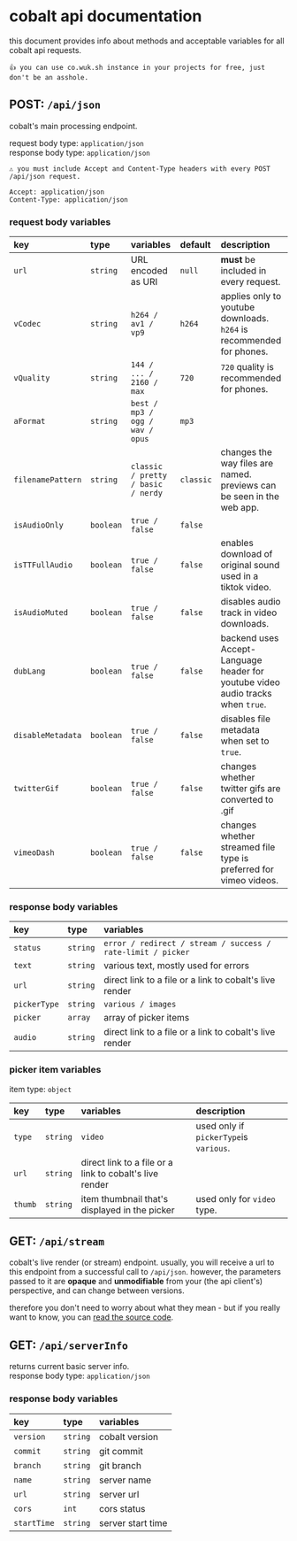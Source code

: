 # cobalt api documentation
this document provides info about methods and acceptable variables for all cobalt api requests.  

```
👍 you can use co.wuk.sh instance in your projects for free, just don't be an asshole.
```

## POST: `/api/json`
cobalt's main processing endpoint.  

request body type: `application/json`  
response body type: `application/json`  

```
⚠️ you must include Accept and Content-Type headers with every POST /api/json request.

Accept: application/json
Content-Type: application/json
```

### request body variables
| key               | type      | variables                          | default   | description                                                                     |
|:------------------|:----------|:-----------------------------------|:----------|:--------------------------------------------------------------------------------|
| `url`             | `string`  | URL encoded as URI                 | `null`    | **must** be included in every request.                                          |
| `vCodec`          | `string`  | `h264 / av1 / vp9`                 | `h264`    | applies only to youtube downloads. `h264` is recommended for phones.            |
| `vQuality`        | `string`  | `144 / ... / 2160 / max`           | `720`     | `720` quality is recommended for phones.                                        |
| `aFormat`         | `string`  | `best / mp3 / ogg / wav / opus`    | `mp3`     |                                                                                 |
| `filenamePattern` | `string`  | `classic / pretty / basic / nerdy` | `classic` | changes the way files are named. previews can be seen in the web app.           |
| `isAudioOnly`     | `boolean` | `true / false`                     | `false`   |                                                                                 |
| `isTTFullAudio`   | `boolean` | `true / false`                     | `false`   | enables download of original sound used in a tiktok video.                      |
| `isAudioMuted`    | `boolean` | `true / false`                     | `false`   | disables audio track in video downloads.                                        |
| `dubLang`         | `boolean` | `true / false`                     | `false`   | backend uses Accept-Language header for youtube video audio tracks when `true`. |
| `disableMetadata` | `boolean` | `true / false`                     | `false`   | disables file metadata when set to `true`.                                      |
| `twitterGif`      | `boolean` | `true / false`                     | `false`   | changes whether twitter gifs are converted to .gif                              |
| `vimeoDash`       | `boolean` | `true / false`                     | `false`   | changes whether streamed file type is preferred for vimeo videos.               |

### response body variables
| key          | type     | variables                                                   |
|:-------------|:---------|:------------------------------------------------------------|
| `status`     | `string` | `error / redirect / stream / success / rate-limit / picker` |
| `text`       | `string` | various text, mostly used for errors                        |
| `url`        | `string` | direct link to a file or a link to cobalt's live render     |
| `pickerType` | `string` | `various / images`                                          |
| `picker`     | `array`  | array of picker items                                       |
| `audio`      | `string` | direct link to a file or a link to cobalt's live render     |

### picker item variables
item type: `object` 

| key     | type     | variables                                               | description                            |
|:--------|:---------|:--------------------------------------------------------|:---------------------------------------|
| `type`  | `string` | `video`                                                 | used only if `pickerType`is `various`. |
| `url`   | `string` | direct link to a file or a link to cobalt's live render |                                        |
| `thumb` | `string` | item thumbnail that's displayed in the picker           | used only for `video` type.            |

## GET: `/api/stream`
cobalt's live render (or stream) endpoint. usually, you will receive a url to this endpoint
from a successful call to `/api/json`. however, the parameters passed to it are **opaque**
and **unmodifiable** from your (the api client's) perspective, and can change between versions.

therefore you don't need to worry about what they mean - but if you really want to know, you can
[read the source code](../src/modules/stream/manage.js).

## GET: `/api/serverInfo`
returns current basic server info.  
response body type: `application/json`

### response body variables
| key         | type     | variables         |
|:------------|:---------|:------------------|
| `version`   | `string` | cobalt version    |
| `commit`    | `string` | git commit        |
| `branch`    | `string` | git branch        |
| `name`      | `string` | server name       |
| `url`       | `string` | server url        |
| `cors`      | `int`    | cors status       |
| `startTime` | `string` | server start time |
